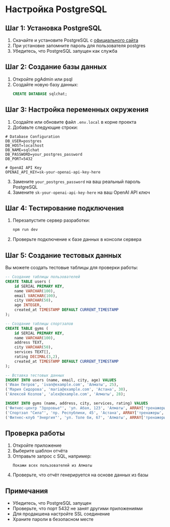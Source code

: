 # Настройка PostgreSQL

## Шаг 1: Установка PostgreSQL

1. Скачайте и установите PostgreSQL с [официального сайта](https://www.postgresql.org/download/)
2. При установке запомните пароль для пользователя postgres
3. Убедитесь, что PostgreSQL запущен как служба

## Шаг 2: Создание базы данных

1. Откройте pgAdmin или psql
2. Создайте новую базу данных:
   ```sql
   CREATE DATABASE sqlchat;
   ```

## Шаг 3: Настройка переменных окружения

1. Создайте или обновите файл `.env.local` в корне проекта
2. Добавьте следующие строки:

```env
# Database Configuration
DB_USER=postgres
DB_HOST=localhost
DB_NAME=sqlchat
DB_PASSWORD=your_postgres_password
DB_PORT=5432

# OpenAI API Key
OPENAI_API_KEY=sk-your-openai-api-key-here
```

3. Замените `your_postgres_password` на ваш реальный пароль PostgreSQL
4. Замените `sk-your-openai-api-key-here` на ваш OpenAI API ключ

## Шаг 4: Тестирование подключения

1. Перезапустите сервер разработки:
   ```bash
   npm run dev
   ```

2. Проверьте подключение к базе данных в консоли сервера

## Шаг 5: Создание тестовых данных

Вы можете создать тестовые таблицы для проверки работы:

```sql
-- Создание таблицы пользователей
CREATE TABLE users (
    id SERIAL PRIMARY KEY,
    name VARCHAR(100),
    email VARCHAR(100),
    city VARCHAR(50),
    age INTEGER,
    created_at TIMESTAMP DEFAULT CURRENT_TIMESTAMP
);

-- Создание таблицы спортзалов
CREATE TABLE gyms (
    id SERIAL PRIMARY KEY,
    name VARCHAR(100),
    address TEXT,
    city VARCHAR(50),
    services TEXT[],
    rating DECIMAL(3,2),
    created_at TIMESTAMP DEFAULT CURRENT_TIMESTAMP
);

-- Вставка тестовых данных
INSERT INTO users (name, email, city, age) VALUES
('Иван Петров', 'ivan@example.com', 'Алматы', 25),
('Мария Сидорова', 'maria@example.com', 'Астана', 30),
('Алексей Козлов', 'alex@example.com', 'Алматы', 28);

INSERT INTO gyms (name, address, city, services, rating) VALUES
('Фитнес-центр "Здоровье"', 'ул. Абая, 123', 'Алматы', ARRAY['тренажеры', 'бассейн', 'йога'], 4.5),
('Спортзал "Сила"', 'пр. Республики, 45', 'Астана', ARRAY['тренажеры', 'бокс'], 4.2),
('Фитнес-клуб "Энергия"', 'ул. Толе би, 67', 'Алматы', ARRAY['тренажеры', 'бассейн', 'сауна'], 4.8);
```

## Проверка работы

1. Откройте приложение
2. Выберите шаблон отчёта
3. Отправьте запрос с SQL, например:
   ```
   Покажи всех пользователей из Алматы
   ```
4. Проверьте, что отчёт генерируется на основе данных из базы

## Примечания

- Убедитесь, что PostgreSQL запущен
- Проверьте, что порт 5432 не занят другими приложениями
- Для продакшена настройте SSL соединение
- Храните пароли в безопасном месте 